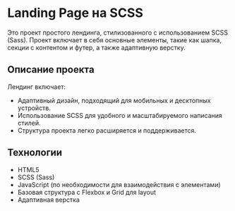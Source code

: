 # Landing Page на SCSS

Это проект простого лендинга, стилизованного с использованием SCSS (Sass). Проект включает в себя основные элементы, такие как шапка, секции с контентом и футер, а также адаптивную верстку.

## Описание проекта

Лендинг включает:
- Адаптивный дизайн, подходящий для мобильных и десктопных устройств.
- Использование SCSS для удобного и масштабируемого написания стилей.
- Структура проекта легко расширяется и поддерживается.

## Технологии

- HTML5
- SCSS (Sass)
- JavaScript (по необходимости для взаимодействия с элементами)
- Базовая структура с Flexbox и Grid для layout
- Адаптивная верстка

